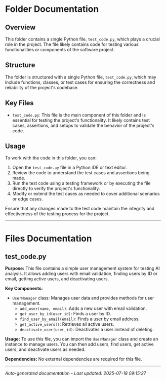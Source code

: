 # Folder Documentation

## Overview
This folder contains a single Python file, `test_code.py`, which plays a crucial role in the project. The file likely contains code for testing various functionalities or components of the software project.

## Structure
The folder is structured with a single Python file, `test_code.py`, which may include functions, classes, or test cases for ensuring the correctness and reliability of the project's codebase.

## Key Files
- `test_code.py`: This file is the main component of this folder and is essential for testing the project's functionality. It likely contains test cases, assertions, and setups to validate the behavior of the project's code.

## Usage
To work with the code in this folder, you can:
1. Open the `test_code.py` file in a Python IDE or text editor.
2. Review the code to understand the test cases and assertions being made.
3. Run the test code using a testing framework or by executing the file directly to verify the project's functionality.
4. Modify or extend the test cases as needed to cover additional scenarios or edge cases.

Ensure that any changes made to the test code maintain the integrity and effectiveness of the testing process for the project.

---

# Files Documentation

## test_code.py

**Purpose:** This file contains a simple user management system for testing AI analysis. It allows adding users with email validation, finding users by ID or email, getting active users, and deactivating users.

**Key Components:**
- `UserManager` class: Manages user data and provides methods for user management.
  - `add_user(name, email)`: Adds a new user with email validation.
  - `get_user_by_id(user_id)`: Finds a user by ID.
  - `find_user_by_email(email)`: Finds a user by email address.
  - `get_active_users()`: Retrieves all active users.
  - `deactivate_user(user_id)`: Deactivates a user instead of deleting.

**Usage:** To use this file, you can import the `UserManager` class and create an instance to manage users. You can then add users, find users, get active users, and deactivate users as needed.

**Dependencies:** No external dependencies are required for this file.

---
*Auto-generated documentation - Last updated: 2025-07-18 09:15:27*
